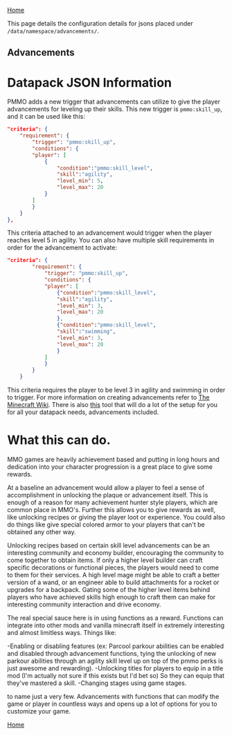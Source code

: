 [Home](../home.md)

This page details the configuration details for jsons placed under `/data/namespace/advancements/`.

## Advancements

# Datapack JSON Information

PMMO adds a new trigger that advancements can utilize to give the player advancements for leveling up their skills.
This new trigger is `pmmo:skill_up`, and it can be used like this:

```json
"criteria": {
    "requirement": {
        "trigger": "pmmo:skill_up",
        "conditions": {
        "player": [
            {
                "condition":"pmmo:skill_level",
                "skill":"agility",
                "level_min": 5,
                "level_max": 20
            }
        ]
        }
    }
},
```

This criteria attached to an advancement would trigger when the player reaches level 5 in agility. You can also have multiple skill requirements in order for the advancement to activate:

```json
"criteria": {
        "requirement": {
            "trigger": "pmmo:skill_up",
            "conditions": {
            "player": [
                {"condition":"pmmo:skill_level",
                "skill":"agility",
                "level_min": 3,
                "level_max": 20
                },
                {"condition":"pmmo:skill_level",
                "skill":"swimming",
                "level_min": 3,
                "level_max": 20
                }
            ]
            }
        }
    }
```

This criteria requires the player to be level 3 in agility and swimming in order to trigger. For more information on creating advancements refer to [The Minecraft Wiki](https://minecraft.wiki/w/Advancement_definition). There is also [this](https://misode.github.io/advancement/) tool that will do a lot of the setup for you for all your datapack needs, advancements included.

# What this can do.

MMO games are heavily achievement based and putting in long hours and dedication into your character progression is a great place to give some rewards.

At a baseline an advancement would allow a player to feel a sense of accomplishment in unlocking the plaque or advancement itself. This is enough of a reason for many achievement hunter style players, which are common place in MMO's. Further this allows you to give rewards as well, like unlocking recipes or giving the player loot or experience. You could also do things like give special colored armor to your players that can't be obtained any other way.

Unlocking recipes based on certain skill level advancements can be an interesting community and economy builder, encouraging the community to come together to obtain items. If only a higher level builder can craft specific decorations or functional pieces, the players would need to come to them for their services. A high level mage might be able to craft a better version of a wand, or an engineer able to build attachments for a rocket or upgrades for a backpack. Gating some of the higher level items behind players who have achieved skills high enough to craft them can make for interesting community interaction and drive economy.

The real special sauce here is in using functions as a reward. Functions can integrate into other mods and vanilla minecraft itself in extremely interesting and almost limitless ways. Things like:

-Enabling or disabling features (ex: Parcool parkour abilities can be enabled and disabled through advancement functions, tying the unlocking of new parkour abilities through an agility skill level up on top of the pmmo perks is just awesome and rewarding).
-Unlocking titles for players to equip in a title mod (I'm actually not sure if this exists but I'd bet so) So they can equip that they've mastered a skill.
-Changing stages using game stages.

to name just a very few. Advancements with functions that can modify the game or player in countless ways and opens up a lot of options for you to customize your game.

[Home](../home.md)